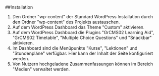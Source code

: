##Installation

1. Den Ordner "wp-content" der Standard WordPress Installation durch den Ordner "wp-content" des Projekts austauschen.
2. Auf dem WordPress Dashboard das Theme "Custom" aktivieren.
3. Auf dem WordPress Dashboard die Plugins "GrCMS02 Learning Aid", "GrCMS02 Timetable", "Multiple Choice Questions" und "Snackbar" aktivieren.
4. Im Dashboard sind die Menüpunkte "Kurse", "Lektionen" und "Stundenpläne" verfügbar. Hier kann der Inhalt der Seite konfiguriert werden.
5. Von Nutzern hochgeladene Zusammenfassungen können im Bereich "Medien" verwaltet werden.
